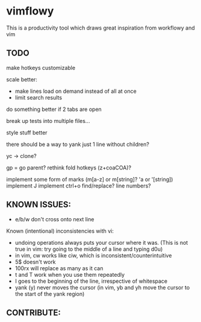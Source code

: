 # vimflowy

This is a productivity tool which draws great inspiration from workflowy and vim

## TODO ##

make hotkeys customizable

scale better:
 - make lines load on demand instead of all at once
 - limit search results

do something better if 2 tabs are open

break up tests into multiple files...

style stuff better

there should be a way to yank just 1 line without children?

yc -> clone?

gp = go parent?
rethink fold hotkeys (z+coaCOA)?

implement some form of marks (m[a-z] or m[string]?  'a or '[string])
implement J
implement ctrl+o
find/replace?
line numbers?

## KNOWN ISSUES: ##

- e/b/w don't cross onto next line

Known (intentional) inconsistencies with vi:
- undoing operations always puts your cursor where it was.  (This is not true in vim: try going to the middle of a line and typing d0u)
- in vim, cw works like ciw, which is inconsistent/counterintuitive
- 5$ doesn't work
- 100rx will replace as many as it can
- t and T work when you use them repeatedly
- I goes to the beginning of the line, irrespective of whitespace
- yank (y) never moves the cursor (in vim, yb and yh move the cursor to the start of the yank region)

## CONTRIBUTE: ##

